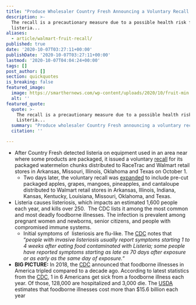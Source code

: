 ```yaml
---
title: "Produce Wholesaler Country Fresh Announcing a Voluntary Recall of Its Pre-Packaged_Fruit, Which Is Distributed to America’s Largest Brick-and-Mortar Retailer, Walmart."
description: >-
  The recall is a precautionary measure due to a possible health risk from
  listeria...
aliases:
  - article/walmart-fruit-recall/
published: true
date: '2020-10-07T03:27:11+00:00'
publishDate: '2020-10-07T03:27:11+00:00'
lastmod: '2020-10-07T04:04:24+00:00'
tags: []
post_author: []
section: quickquotes
is_breaking: false
featured_image:
  image: https://smarthernews.com/wp-content/uploads/2020/10/fruit-min.jpg
  alt: ''
featured_quote:
  quote: >-
    The recall is a precautionary measure due to a possible health risk from
    Listeria...
  summary: "Produce wholesaler Country Fresh announcing a voluntary recall of its pre-packaged_fruit, which is distributed to America’s largest brick-and-mortar retailer, Walmart."
  citation: ''

---
```

*   After Country Fresh detected listeria on equipment used in an area near where some products are packaged, it issued a voluntary [recall](https://www.fda.gov/safety/recalls-market-withdrawals-safety-alerts/country-fresh-voluntary-product-recall) for its packaged watermelon chunks distributed to RaceTrac and Walmart retail stores in Arkansas, Missouri, Illinois, Oklahoma and Texas on October 1.
    *   Two days later, the voluntary recall was [expanded](https://www.fda.gov/safety/recalls-market-withdrawals-safety-alerts/country-fresh-expands-voluntary-recall) to include pre-cut packaged apples, grapes, mangoes, pineapples, and cantaloupe distributed to Walmart retail stores in Arkansas, Illinois, Indiana, Kansas, Kentucky, Louisiana, Missouri, Oklahoma, and Texas.
*   Listeria causes listeriosis, which impacts an estimated 1,600 people each year, and kills over 250.  The CDC lists it among the most common and most deadly foodborne illnesses. The infection is prevalent among pregnant women and newborns, senior citizens, and people with compromised immune systems.
    *   Initial symptoms of  listeriosis are flu-like. The [CDC](https://www.cdc.gov/listeria/faq.html) notes that “_people with invasive listeriosis usually report symptoms starting 1 to 4 weeks after eating food contaminated with Listeria; some people have reported symptoms starting as late as 70 days after exposure or as early as the same day of exposure._“
*   **BIG PICTURE:** In 2018, the [CDC](https://www.smarthernews.com/18-08-01-food-recalls/) announced that foodborne illnesses in America tripled compared to a decade ago. According to latest statistics from the [CDC](https://www.cdc.gov/foodborneburden/2011-foodborne-estimates.html), 1 in 6 Americans get sick from a foodborne illness each year. Of those, 128,000 are hospitalized and 3,000 die. The [USDA](https://www.cdc.gov/foodsafety/cdc-and-food-safety.html) estimates that foodborne illnesses cost more than $15.6 billion each year